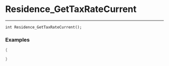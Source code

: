 # Residence_GetTaxRateCurrent
---
```
int Residence_GetTaxRateCurrent();
```

### Examples
```cpp - C++
{

}
```

